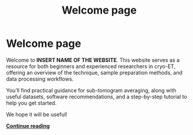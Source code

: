 ﻿---
layout: default
title: "Welcome page"
---

# Welcome page

Welcome to **INSERT NAME OF THE WEBSITE**. This website serves as a resource for both beginners and experienced researchers in cryo-ET, offering an overview of the technique, sample preparation methods, and data processing workflows.

You’ll find practical guidance for sub-tomogram averaging, along with useful datasets, software recommendations, and a step-by-step tutorial to help you get started.

We hope it will be useful!

[**Continue reading**](some-words-cryo-et)
